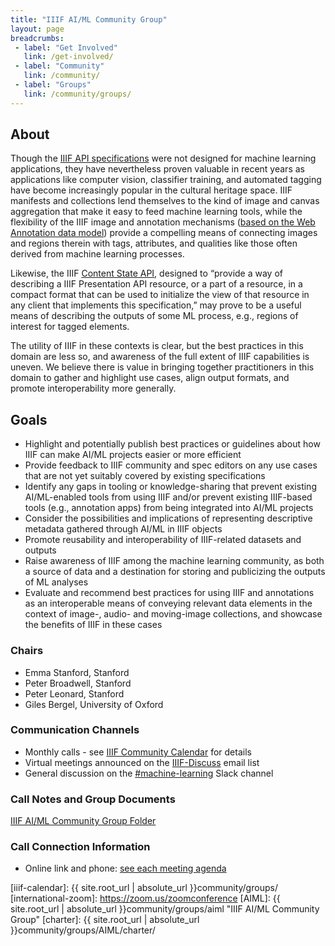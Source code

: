 ```yaml
---
title: "IIIF AI/ML Community Group"
layout: page
breadcrumbs:
 - label: "Get Involved"
   link: /get-involved/
 - label: "Community"
   link: /community/
 - label: "Groups"
   link: /community/groups/
---
```



## About

Though the [IIIF API specifications](https://iiif.io/api/) were not designed for machine learning applications, they have nevertheless proven valuable in recent years as applications like computer vision, classifier training, and automated tagging have become increasingly popular in the cultural heritage space. IIIF manifests and collections lend themselves to the kind of image and canvas aggregation that make it easy to feed machine learning tools, while the flexibility of the IIIF image and annotation mechanisms ([based on the Web Annotation data model](https://www.w3.org/TR/annotation-model/)) provide a compelling means of connecting images and regions therein with tags, attributes, and qualities like those often derived from machine learning processes. 

Likewise, the IIIF [Content State API](https://iiif.io/api/content-state/), designed to “provide a way of describing a IIIF Presentation API resource, or a part of a resource, in a compact format that can be used to initialize the view of that resource in any client that implements this specification,” may prove to be a useful means of describing the outputs of some ML process, e.g., regions of interest for tagged elements.

The utility of IIIF in these contexts is clear, but the best practices in this domain are less so, and awareness of the full extent of IIIF capabilities is uneven. We believe there is value in bringing together practitioners in this domain to gather and highlight use cases, align output formats, and promote interoperability more generally.


## Goals


* Highlight and potentially publish best practices or guidelines about how IIIF can make AI/ML projects easier or more efficient
* Provide feedback to IIIF community and spec editors on any use cases that are not yet suitably covered by existing specifications
* Identify any gaps in tooling or knowledge-sharing that prevent existing AI/ML-enabled tools from using IIIF and/or prevent existing IIIF-based tools (e.g., annotation apps) from being integrated into AI/ML projects
* Consider the possibilities and implications of representing descriptive metadata gathered through AI/ML in IIIF objects
* Promote reusability and interoperability of IIIF-related datasets and outputs
* Raise awareness of IIIF among the machine learning community, as both a source of data and a destination for storing and publicizing the outputs of ML analyses
* Evaluate and recommend best practices for using IIIF and annotations as an interoperable means of conveying relevant data elements in the context of image-, audio- and moving-image collections, and showcase the benefits of IIIF in these cases


### Chairs


* Emma Stanford, Stanford 
* Peter Broadwell, Stanford 
* Peter Leonard, Stanford
* Giles Bergel, University of Oxford


### Communication Channels


* Monthly calls - see [IIIF Community Calendar](https://iiif.io/community/groups/) for details
* Virtual meetings announced on the [IIIF-Discuss](https://groups.google.com/forum/#!forum/iiif-discuss) email list
* General discussion on the [#machine-learning](https://iiif.slack.com/archives/CAU93T37B) Slack channel


### Call Notes and Group Documents

[IIIF AI/ML Community Group Folder](https://drive.google.com/drive/folders/110Z9JGb3ihpA_uIW6lA5qXLVDBKK3APs)


### Call Connection Information


* Online link and phone: [see each meeting agenda](https://drive.google.com/drive/folders/110Z9JGb3ihpA_uIW6lA5qXLVDBKK3APs)

[iiif-discuss]: https://groups.google.com/forum/#!forum/iiif-discuss "IIIF-Discuss Forum"
[slack]: http://bit.ly/iiif-slack
[zoom-link]: https://stanford.zoom.us/j/92701885540?pwd=U0JxQUFGUm1hLytTMk9tYzBWUC9GQT09
[iiif-calendar]: {{ site.root_url | absolute_url }}community/groups/
[international-zoom]: https://zoom.us/zoomconference
[AIML]: {{ site.root_url | absolute_url }}community/groups/aiml "IIIF AI/ML Community Group"
[charter]: {{ site.root_url | absolute_url }}community/groups/AIML/charter/